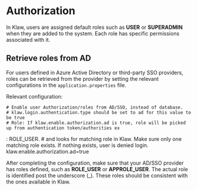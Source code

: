 # Authorization

In Klaw, users are assigned default roles such as **USER** or
**SUPERADMIN** when they are added to the system. Each role has specific
permissions associated with it.

## Retrieve roles from AD

For users defined in Azure Active Directory or third-party SSO
providers, roles can be retrieved from the provider by setting the
relevant configurations in the `application.properties` file.

Relevant configuration:

    # Enable user Authorization/roles from AD/SSO, instead of database.
    # klaw.login.authentication.type should be set to ad for this value to be true
    # Role: If klaw.enable.authorization.ad is true, role will be picked up from authentication token/authorities ex 
: ROLE_USER.
    # and looks for matching role in Klaw. Make sure only one matching role exists. If nothing exists, user is denied login.
    klaw.enable.authorization.ad=true

After completing the configuration, make sure that your AD/SSO provider has roles defined, such as **ROLE_USER** or **APPROLE_USER**. The actual role is identified post the underscore (_). These roles should be consistent with the ones available in Klaw.